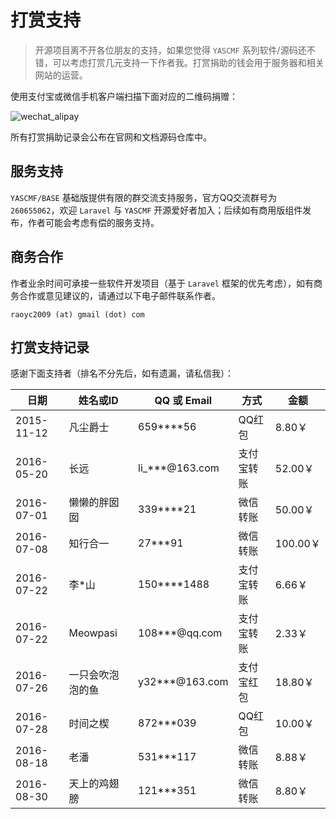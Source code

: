 # 打赏支持


>   开源项目离不开各位朋友的支持，如果您觉得 `YASCMF` 系列软件/源码还不错，可以考虑打赏几元支持一下作者我。打赏捐助的钱会用于服务器和相关网站的运营。

使用支付宝或微信手机客户端扫描下面对应的二维码捐赠：

![wechat_alipay](http://www.yascmf.com/assets/wechat_alipay.jpg)

所有打赏捐助记录会公布在官网和文档源码仓库中。

## 服务支持

`YASCMF/BASE` 基础版提供有限的群交流支持服务，官方QQ交流群号为 `260655062`，欢迎 `Laravel` 与 `YASCMF` 开源爱好者加入；后续如有商用版组件发布，作者可能会考虑有偿的服务支持。

## 商务合作

作者业余时间可承接一些软件开发项目（基于 `Laravel` 框架的优先考虑），如有商务合作或意见建议的，请通过以下电子邮件联系作者。

```
raoyc2009 (at) gmail (dot) com
```

## 打赏支持记录

感谢下面支持者（排名不分先后，如有遗漏，请私信我）：

日期 | 姓名或ID | QQ 或 Email | 方式 | 金额
----- | ----- | ----- | ----- | ----- 
2015-11-12 | 凡尘爵士 | 659****56 | QQ红包 | 8.80￥
2016-05-20 | 长远 | li_***@163.com | 支付宝转账 | 52.00￥
2016-07-01 | 懒懒的胖囡囡 | 339****21 | 微信转账 | 50.00￥
2016-07-08 | 知行合一 | 27***91 | 微信转账 | 100.00￥
2016-07-22 | 李*山 | 150****1488 | 支付宝转账 | 6.66￥
2016-07-22 | Meowpasi | 108***@qq.com | 支付宝转账 | 2.33￥
2016-07-26 | 一只会吹泡泡的鱼 | y32***@163.com | 支付宝红包 | 18.80￥
2016-07-28 | 时间之楔 | 872***039 | QQ红包 | 10.00￥
2016-08-18 | 老潘 | 531***117 | 微信转账 | 8.88￥
2016-08-30 | 天上的鸡翅膀 | 121***351 | 微信转账 | 8.80￥



